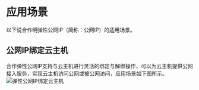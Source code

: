 # 应用场景

以下说合作明弹性公网IP（简称：公网IP）的适用场景。

## 公网IP绑定云主机
合作弹性公网IP支持与云主机进行灵活的绑定与解绑操作，可以为云主机提供公网接入服务，实现云主机访问公网或被公网访问，应用场景如下图所示。
![弹性公网IP绑定云主机](../../../../../image/COC-IaaS/COC-Elastic-IP/eip-001.png)



